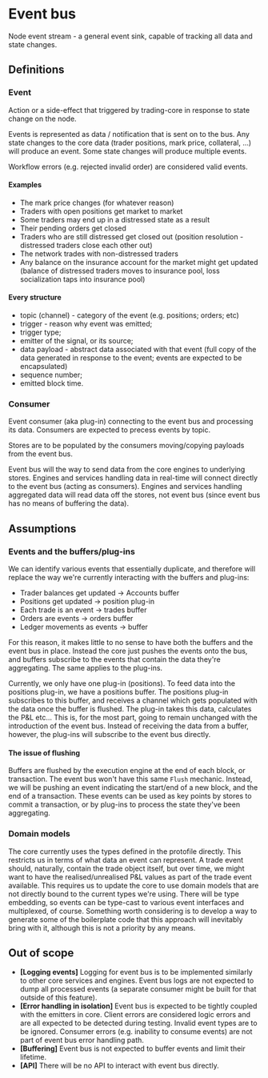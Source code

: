 # Event bus

Node event stream - a general event sink, capable of tracking all data and state changes.

## Definitions

### Event

Action or a side-effect that triggered by trading-core in response to state change on the node.

Events is represented as data / notification that is sent on to the bus. Any state changes to the core data (trader positions, mark price, collateral, ...) will produce an event. Some state changes will produce multiple events.

Workflow errors (e.g. rejected invalid order) are considered valid events.

#### Examples

- The mark price changes (for whatever reason)
- Traders with open positions get market to market
- Some traders may end up in a distressed state as a result
- Their pending orders get closed
- Traders who are still distressed get closed out (position resolution - distressed traders close each other out)
- The network trades with non-distressed traders
- Any balance on the insurance account for the market might get updated (balance of distressed traders moves to insurance pool, loss socialization taps into insurance pool)

#### Every structure

- topic (channel) - category of the event (e.g. positions; orders; etc)
- trigger - reason why event was emitted;
- trigger type;
- emitter of the signal, or its source;
- data payload - abstract data associated with that event (full copy of the data generated in response to the event; events are expected to be encapsulated)
- sequence number;
- emitted block time.

### Consumer

Event consumer (aka plug-in) connecting to the event bus and processing its data. Consumers are expected to precess events by topic.

Stores are to be populated by the consumers moving/copying payloads from the event bus.

Event bus will the way to send data from the core engines to underlying stores. Engines and services handling data in real-time will connect directly to the event bus (acting as consumers). Engines and services handling aggregated data will read data off the stores, not event bus (since event bus has no means of buffering the data).

## Assumptions

### Events and the buffers/plug-ins

We can identify various events that essentially duplicate, and therefore will replace the way we're currently interacting with the buffers and plug-ins:

- Trader balances get updated -> Accounts buffer
- Positions get updated -> position plug-in
- Each trade is an event -> trades buffer
- Orders are events -> orders buffer
- Ledger movements as events -> buffer

For this reason, it makes little to no sense to have both the buffers and the event bus in place. Instead the core just pushes the events onto the bus, and buffers subscribe to the events that contain the data they're aggregating. The same applies to the plug-ins.

Currently, we only have one plug-in (positions). To feed data into the positions plug-in, we have a positions buffer. The positions plug-in subscribes to this buffer, and receives a channel which gets populated with the data once the buffer is flushed. The plug-in takes this data, calculates the P&L etc... This is, for the most part, going to remain unchanged with the introduction of the event bus. Instead of receiving the data from a buffer, however, the plug-ins will subscribe to the event bus directly.

#### The issue of flushing

Buffers are flushed by the execution engine at the end of each block, or transaction. The event bus won't have this same `Flush` mechanic. Instead, we will be pushing an event indicating the start/end of a new block, and the end of a transaction. These events can be used as key points by stores to commit a transaction, or by plug-ins to process the state they've been aggregating.

### Domain models

The core currently uses the types defined in the protofile directly. This restricts us in terms of what data an event can represent. A trade event should, naturally, contain the trade object itself, but over time, we might want to have the realised/unrealised P&L values as part of the trade event available. This requires us to update the core to use domain models that are not directly bound to the current types we're using. There will be type embedding, so events can be type-cast to various event interfaces and multiplexed, of course.
Something worth considering is to develop a way to generate some of the boilerplate code that this approach will inevitably bring with it, although this is not a priority by any means.

## Out of scope

- __[Logging events]__ Logging for event bus is to be implemented similarly to other core services and engines. Event bus logs are not expected to dump all processed events (a separate consumer might be built for that outside of this feature).
- __[Error handling in isolation]__ Event bus is expected to be tightly coupled with the emitters in core. Client errors are considered logic errors and are all expected to be detected during testing. Invalid event types are to be ignored. Consumer errors (e.g. inability to consume events) are not part of event bus error handling path.
- __[Buffering]__ Event bus is not expected to buffer events and limit their lifetime.
- __[API]__ There will be no API to interact with event bus directly.
